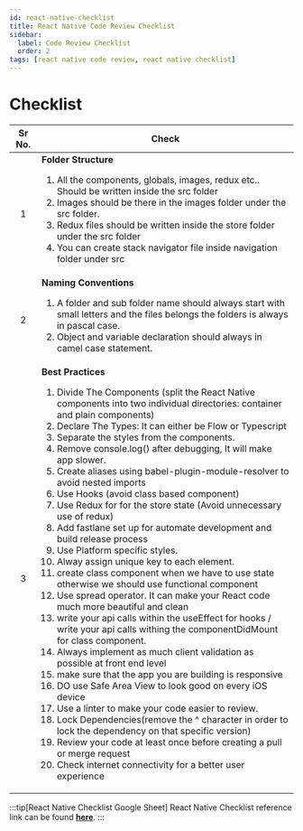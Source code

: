 ```yaml
---
id: react-native-checklist
title: React Native Code Review Checklist
sidebar:
  label: Code Review Checklist
  order: 2
tags: [react native code review, react native checklist]
---
```


# Checklist

Sr No. | Check |
:-: | --- |
1 | **Folder Structure** <ol><li>All the components, globals, images, redux etc.. Should be written inside the src folder</li><li>Images should be there in the images folder under the src folder.</li><li>Redux files should be written inside the store folder under the src folder</li><li>You can create stack navigator file inside navigation folder under src</li></ol>
2 | **Naming Conventions** <ol><li>A folder and sub folder name should always start with small letters and the files belongs the folders is always in pascal case.</li><li>Object and variable declaration should always in camel case statement.</li></ol>
3 | **Best Practices** <ol><li>Divide The Components (split the React Native components into two individual directories: container and plain components)</li><li>Declare The Types: It can either be Flow or Typescript</li><li>Separate the styles from the components.</li><li>Remove console.log() after debugging, It will make app slower.</li><li>Create aliases using babel-plugin-module-resolver to avoid nested imports</li><li>Use Hooks (avoid class based component)</li><li>Use Redux for for the store state (Avoid unnecessary use of redux)</li><li>Add fastlane set up for automate development and build release process</li><li>Use Platform specific styles.</li><li>Alway assign unique key to each element.</li><li>create class component when we have to use state otherwise we should use functional component</li><li>Use spread operator. It can make your React code much more beautiful and clean</li><li>write your api calls within the useEffect for hooks / write your api calls withing the componentDidMount for class component.</li><li>Always implement as much client validation as possible at front end level</li><li>make sure that the app you are building is responsive</li><li>DO use Safe Area View to look good on every iOS device</li><li>Use a linter to make your code easier to review.</li><li>Lock Dependencies(remove the ^ character in order to lock the dependency on that specific version)</li><li>Review your code at least once before creating a pull or merge request</li><li>Check internet connectivity for a better user experience</li></ol>

:::tip[React Native Checklist Google Sheet]
React Native Checklist reference link can be found [**here**](https://docs.google.com/spreadsheets/d/1kbpSVE_ysY8Is5qvuWfCDTTTMp_Wtt5js7FBZzqGODk/edit#gid=1905008495).
:::
